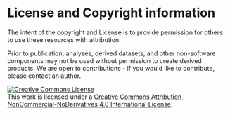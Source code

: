 # License and Copyright information

The intent of the copyright and License is to provide permission for others to use these resources with attribution.

Prior to publication, analyses, derived datasets, and other non-software components may not be used without permission to create derived products. We are open to contributions - if you would like to contribute, please contact an author.

<a rel="license" href="http://creativecommons.org/licenses/by-nc-nd/4.0/"><img alt="Creative Commons License" style="border-width:0" src="https://i.creativecommons.org/l/by-nc-nd/4.0/88x31.png" /></a><br />This work is licensed under a <a rel="license" href="http://creativecommons.org/licenses/by-nc-nd/4.0/">Creative Commons Attribution-NonCommercial-NoDerivatives 4.0 International License</a>.
